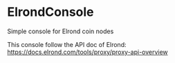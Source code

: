 # ElrondConsole
Simple console for Elrond coin nodes

This console follow the API doc of Elrond: https://docs.elrond.com/tools/proxy/proxy-api-overview


